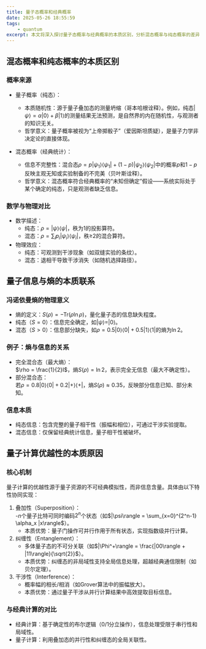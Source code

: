 ```yaml
---
title: 量子态概率和经典概率
date: 2025-05-26 18:55:59
tags:
    - quantum
excerpt: 本文将深入探讨量子态概率与经典概率的本质区别，分析混态概率与纯态概率的差异，并阐明量子信息与熵的关系，以及量子计算优越性的本质。
---
```


## 混态概率和纯态概率的本质区别

### 概率来源
- 量子概率（纯态）：  
  - 本质随机性：源于量子叠加态的测量坍缩（哥本哈根诠释）。例如，纯态$|\psi\rangle = \alpha|0\rangle + \beta|1\rangle$的测量结果无法预测，是自然界的内在随机性，与观测者的知识无关。  
  - 哲学意义：量子概率被视为“上帝掷骰子”（爱因斯坦质疑），是量子力学非决定论的直接体现。  

- 混态概率（经典统计）：  
  - 信息不完整性：混合态$\rho = p|\psi_1\rangle\langle\psi_1| + (1-p)|\psi_2\rangle\langle\psi_2|$中的概率$p$和$1-p$反映主观无知或实验制备的不完美（贝叶斯诠释）。  
  - 哲学意义：混态概率符合经典概率的“未知但确定”假设——系统实际处于某个确定的纯态，只是观测者缺乏信息。

### 数学与物理对比
- 数学描述：  
  - 纯态：$\rho = |\psi\rangle\langle\psi|$，秩为1的投影算符。  
  - 混态：$\rho = \sum_i p_i |\psi_i\rangle\langle\psi_i|$，秩≥2的混合算符。  
- 物理效应：  
  - 纯态：可观测到干涉现象（如双缝实验的条纹）。  
  - 混态：退相干导致干涉消失（如随机选择路径）。



## 量子信息与熵的本质联系

### 冯诺依曼熵的物理意义
- 熵的定义：$S(\rho) = -\text{Tr}(\rho \ln \rho)$，量化量子态的信息缺失程度。  
- 纯态（$S=0$）：信息完全确定，如$|\psi\rangle = |0\rangle$。  
- 混态（$S>0$）：信息部分缺失，如$\rho = 0.5|0\rangle\langle 0| + 0.5|1\rangle\langle 1|$的熵为$\ln 2$。

### 例子：熵与信息的关系
- 完全混合态（最大熵）：  
 $\rho = \frac{1}{2}I$，熵$S(\rho) = \ln 2$，表示完全无信息（最大不确定性）。  
- 部分混合态：  
  若$\rho = 0.8|0\rangle\langle 0| + 0.2|+\rangle\langle +|$，熵$S(\rho) \approx 0.35$，反映部分信息已知、部分未知。

### 信息本质
- 纯态信息：包含完整的量子相干性（振幅和相位），可通过干涉实验提取。  
- 混态信息：仅保留经典统计信息，量子相干性被破坏。


## 量子计算优越性的本质原因

### 核心机制
量子计算的优越性源于量子资源的不可经典模拟性，而非信息含量。具体由以下特性协同实现：  
1. 叠加性（Superposition）：  
   -$n$个量子比特可同时编码$2^n$个状态（如$|\psi\rangle = \sum_{x=0}^{2^n-1} \alpha_x |x\rangle$）。  
   - 本质优势：量子门操作可并行作用于所有状态，实现指数级并行计算。  
2. 纠缠性（Entanglement）：  
   - 多体量子态的不可分关联（如$|\Phi^+\rangle = \frac{|00\rangle + |11\rangle}{\sqrt{2}}$）。  
   - 本质优势：纠缠态的非局域性支持全局信息处理，超越经典通信限制（如贝尔定理）。  
3. 干涉性（Interference）：  
   - 概率幅的相长/相消（如Grover算法中的振幅放大）。  
   - 本质优势：通过量子干涉从并行计算结果中高效提取目标信息。

### 与经典计算的对比
- 经典计算：基于确定性的布尔逻辑（0/1分立操作），信息处理受限于串行性和局域性。  
- 量子计算：利用叠加态的并行性和纠缠态的全局关联性。
  
